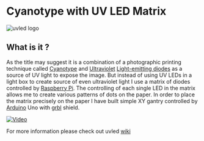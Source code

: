 # Cyanotype with UV LED Matrix

![uvled logo](https://github.com/ghollyp/uvled/wiki/pictures/uvled-logo-800.jpg)

## What is it ?
As the title may suggest it is a combination of a photographic printing technique called [Cyanotype](https://en.wikipedia.org/wiki/Cyanotype) 
and [Ultraviolet](https://en.wikipedia.org/wiki/Ultraviolet) [Light-emitting diodes](https://en.wikipedia.org/wiki/Light-emitting_diode) as a 
source of UV light to expose the image. But instead of using UV LEDs in a light box to create source of even ultraviolet light I use a matrix 
of diodes controlled by [Raspberry Pi](https://www.raspberrypi.org/). The controlling of each single LED in the matrix allows me to create various patterns of dots on the paper.
In order to place the matrix precisely on the paper I have built simple XY gantry controlled by [Arduino](https://www.arduino.cc/) Uno with [grbl](https://github.com/gnea/grbl/) shield.

[![Video](http://img.youtube.com/vi/WYwF4qghXoo/0.jpg)](http://www.youtube.com/watch?v=WYwF4qghXoo "Cyanotype with UV LED Matrix - click to watch")

For more information please check out uvled [wiki](https://github.com/ghollyp/uvled/wiki)
